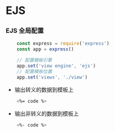 # EJS
### EJS 全局配置
```javascript
    const express = require('express')
    const app = express()

    // 配置模板引擎
    app.set('view engine', 'ejs')
    // 配置模板位置
    app.set('views', './view')
```
- 输出转义的数据到模板上
```bash
    <%= code %>
```

- 输出非转义的数据到模板上
```bash
    <%- code %>
```